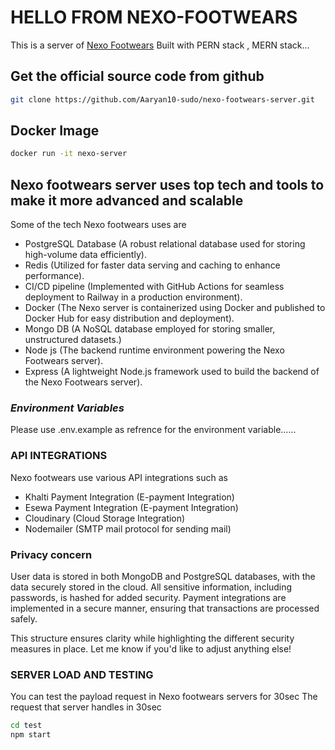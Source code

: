 # HELLO FROM NEXO-FOOTWEARS

This is a server of [Nexo Footwears](https://nexo-footwears.vercel.app)
Built with PERN stack , MERN stack...

## Get the official source code from github

```bash
git clone https://github.com/Aaryan10-sudo/nexo-footwears-server.git
```

## Docker Image

```bash
docker run -it nexo-server
```

## Nexo footwears server uses top tech and tools to make it more advanced and scalable

Some of the tech Nexo footwears uses are

- PostgreSQL Database (A robust relational database used for storing high-volume data efficiently).
- Redis (Utilized for faster data serving and caching to enhance performance).
- CI/CD pipeline (Implemented with GitHub Actions for seamless deployment to Railway in a production environment).
- Docker (The Nexo server is containerized using Docker and published to Docker Hub for easy distribution and deployment).
- Mongo DB (A NoSQL database employed for storing smaller, unstructured datasets.)
- Node js (The backend runtime environment powering the Nexo Footwears server).
- Express (A lightweight Node.js framework used to build the backend of the Nexo Footwears server).

### **_Environment Variables_**

Please use .env.example as refrence for the environment variable......

### API INTEGRATIONS

Nexo footwears use various API integrations such as

- Khalti Payment Integration (E-payment Integration)
- Esewa Payment Integration (E-payment Integration)
- Cloudinary (Cloud Storage Integration)
- Nodemailer (SMTP mail protocol for sending mail)

### Privacy concern

User data is stored in both MongoDB and PostgreSQL databases, with the data securely stored in the cloud. All sensitive information, including passwords, is hashed for added security. Payment integrations are implemented in a secure manner, ensuring that transactions are processed safely.

This structure ensures clarity while highlighting the different security measures in place. Let me know if you'd like to adjust anything else!

### SERVER LOAD AND TESTING

You can test the payload request in Nexo footwears servers for 30sec
The request that server handles in 30sec

```bash
cd test
npm start
```
